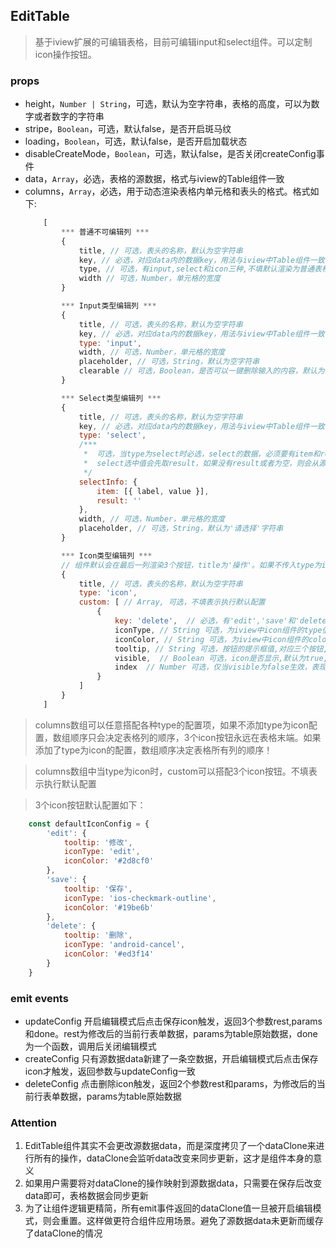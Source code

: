 ## EditTable
> 基于iview扩展的可编辑表格，目前可编辑input和select组件。可以定制icon操作按钮。
### props

* height，`Number | String`，可选，默认为空字符串，表格的高度，可以为数字或者数字的字符串
* stripe，`Boolean`，可选，默认false，是否开启斑马纹
* loading，`Boolean`，可选，默认false，是否开启加载状态
* disableCreateMode，`Boolean`，可选，默认false，是否关闭createConfig事件
* data，`Array`，必选，表格的源数据，格式与iview的Table组件一致
* columns，`Array`，必选，用于动态渲染表格内单元格和表头的格式。格式如下:
    ```javascript
        [
            *** 普通不可编辑列 ***
            {
                title, // 可选，表头的名称，默认为空字符串
                key, // 必选，对应data内的数据key，用法与iview中Table组件一致
                type, // 可选，有input,select和icon三种,不填默认渲染为普通表格cell组件，不可编辑
                width // 可选，Number，单元格的宽度
            }

            *** Input类型编辑列 ***            
            {
                title, // 可选，表头的名称，默认为空字符串
                key, // 必选，对应data内的数据key，用法与iview中Table组件一致
                type: 'input',
                width, // 可选，Number，单元格的宽度
                placeholder, // 可选，String，默认为空字符串
                clearable // 可选，Boolean，是否可以一键删除输入的内容，默认为false
            }

            *** Select类型编辑列 ***            
            {
                title, // 可选，表头的名称，默认为空字符串
                key, // 必选，对应data内的数据key，用法与iview中Table组件一致
                type: 'select',
                /***
                 *  可选，当type为select时必选，select的数据，必须要有item和result两个值，item是个数组，数组项包含lable和value,result为select选中的值
                 *  select选中值会先取result，如果没有result或者为空，则会从源数据data中匹配对应的key值。显示的总会是label，而缓存数据dataClone绑定的总会是value
                 */
                selectInfo: {
                    item: [{ label, value }],
                    result: ''
                }, 
                width, // 可选，Number，单元格的宽度
                placeholder, // 可选，String，默认为'请选择'字符串
            }

            *** Icon类型编辑列 ***       
            // 组件默认会在最后一列渲染3个按钮，title为'操作'。如果不传入type为icon的数组项，默认值不会更改     
            {
                title, // 可选，表头的名称，默认为空字符串
                type: 'icon',
                custom: [ // Array, 可选，不填表示执行默认配置
                    {
                        key: 'delete',  // 必选，有'edit','save'和'delete'三个值，对应三个按钮
                        iconType, // String 可选，为iview中icon组件的type值，默认为对应按钮的type
                        iconColor, // String 可选，为iview中icon组件的color值，默认为对应按钮的color
                        tooltip, // String 可选，按钮的提示框值,对应三个按钮, 分别默认为'修改','保存','删除'
                        visible,  // Boolean 可选，icon是否显示,默认为true,如果为false，没有index，则默认隐藏所有行的icon
                        index  // Number 可选，仅当visible为false生效，表现为index对应的行数下的单元格隐藏icon，其余行数icon则不隐藏
                    }
                ]
            }
        ]
    ```
> columns数组可以任意搭配各种type的配置项，如果不添加type为icon配置，数组顺序只会决定表格列的顺序，3个icon按钮永远在表格末端。如果添加了type为icon的配置，数组顺序决定表格所有列的顺序！

> columns数组中当type为icon时，custom可以搭配3个icon按钮。不填表示执行默认配置

> 3个icon按钮默认配置如下：
    
```javascript
    const defaultIconConfig = {
        'edit': {
            tooltip: '修改',
            iconType: 'edit',
            iconColor: '#2d8cf0'
        },
        'save': {
            tooltip: '保存',
            iconType: 'ios-checkmark-outline',
            iconColor: '#19be6b'
        },
        'delete': {
            tooltip: '删除',
            iconType: 'android-cancel',
            iconColor: '#ed3f14'
        }
    }
```
### emit events
* updateConfig 开启编辑模式后点击保存icon触发，返回3个参数rest,params和done。rest为修改后的当前行表单数据，params为table原始数据，done为一个函数，调用后关闭编辑模式
* createConfig 只有源数据data新建了一条空数据，开启编辑模式后点击保存icon才触发，返回参数与updateConfig一致
* deleteConfig 点击删除icon触发，返回2个参数rest和params，为修改后的当前行表单数据，params为table原始数据

### Attention
1. EditTable组件其实不会更改源数据data，而是深度拷贝了一个dataClone来进行所有的操作，dataClone会监听data改变来同步更新，这才是组件本身的意义
2. 如果用户需要将对dataClone的操作映射到源数据data，只需要在保存后改变data即可，表格数据会同步更新
3. 为了让组件逻辑更精简，所有emit事件返回的dataClone值一旦被开启编辑模式，则会重置。这样做更符合组件应用场景。避免了源数据data未更新而缓存了dataClone的情况